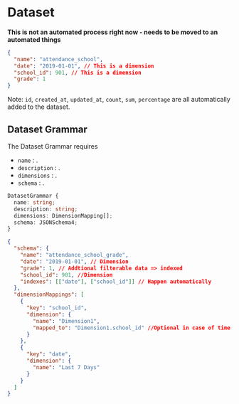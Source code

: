 # Dataset

**This is not an automated process right now - needs to be moved to an automated things**

```json
{
  "name": "attendance_school",
  "date": "2019-01-01", // This is a dimension
  "school_id": 901, // This is a dimension
  "grade": 1
}
```

Note: `id`, `created_at`, `updated_at`, `count`, `sum`, `percentage` are all automatically added to the dataset.

<!--How do I map a dataset to a dimension?-->

## Dataset Grammar

The Dataset Grammar requires

- `name` : .
- `description` : .
- `dimensions` : .
- `schema` : .

```ts
DatasetGrammar {
  name: string;
  description: string;
  dimensions: DimensionMapping[];
  schema: JSONSchema4;
}
```

```json
{
  "schema": {
    "name": "attendance_school_grade",
    "date": "2019-01-01", // Dimension
    "grade": 1, // Addtional filterable data => indexed
    "school_id": 901, //Dimension
    "indexes": [["date"], ["school_id"]] // Happen automatically
  },
  "dimensionMappings": [
    {
      "key": "school_id",
      "dimension": {
        "name": "Dimension1",
        "mapped_to": "Dimension1.school_id" //Optional in case of time.
      }
    },
    {
      "key": "date",
      "dimension": {
        "name": "Last 7 Days"
      }
    }
  ]
}
```

